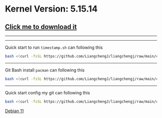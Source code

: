 # Kernel Version: 5.15.14

## [Click me to download it](https://cdn.kernel.org/pub/linux/kernel/v5.x/linux-5.15.14.tar.xz)

---

---

Quick start to run `timestamp.sh` can following this

```bash
bash <(curl -fsSL https://github.com/LiangchengJ/liangchengj/raw/main/clang/linux-like/timestamp.sh)
```

---

Git Bash install `pacman` can following this

```bash
bash <(curl -fsSL https://github.com/LiangchengJ/liangchengj/raw/main/clang/linux-like/git_bash_install_pacman.sh)
```

---

Quick start config my git can following this

```bash
bash <(curl -fsSL https://github.com/LiangchengJ/liangchengj/raw/main/clang/linux-like/config_my_git.sh)
```

[Debian 11](https://cdimage.debian.org/debian-cd/current/amd64/iso-dvd/debian-11.3.0-amd64-DVD-1.iso)
